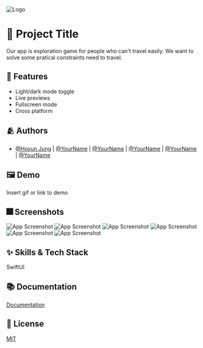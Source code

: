 
![Logo](https://dummyimage.com/1000x300/000/fff.png)


# :iphone: Project Title

Our app is exploration game for people who can't travel easily.
We want to solve some pratical constraints need to travel.

## :pushpin: Features

- Light/dark mode toggle
- Live previews
- Fullscreen mode
- Cross platform


## :people_hugging: Authors

- [@Hoyun Jung](https://github.com/stemmmm) | [@YourName](https://www.github.com/) | [@YourName](https://www.github.com/) | [@YourName](https://www.github.com/) | [@YourName](https://www.github.com/) | [@YourName](https://www.github.com/)


## :framed_picture: Demo

Insert gif or link to demo


## :fireworks: Screenshots

![App Screenshot](https://dummyimage.com/250x500/000/fff.png)
![App Screenshot](https://dummyimage.com/250x500/000/fff.png)
![App Screenshot](https://dummyimage.com/250x500/000/fff.png)
![App Screenshot](https://dummyimage.com/250x500/000/fff.png)
![App Screenshot](https://dummyimage.com/250x500/000/fff.png)
![App Screenshot](https://dummyimage.com/250x500/000/fff.png)


## :sparkles: Skills & Tech Stack
SwiftUI

## :books: Documentation

[Documentation](https://linktodocumentation)


## :lock_with_ink_pen: License

[MIT](https://choosealicense.com/licenses/mit/)


